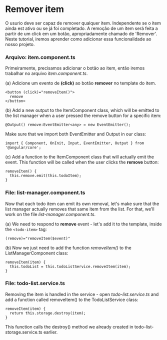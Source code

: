 # Remover item

O usurio deve ser capaz de remover qualquer item. Independente se o item ainda est ativo ou se já foi completado.
A remoção de um item será feita a partir de um click em um botão, apropriadamente chamado de 'Remover'. Neste tutorial, iremos aprender como adicionar essa funcionalidade ao nosso projeto.

### Arquivo: item.component.ts
Primeiramente, precisamos adicionar o botão ao item, então iremos trabalhar no arquivo *item.component.ts*.

(a) Adicione um evento de **(click)** ao botão **remover** no template do item.
```
<button (click)="removeItem()">
  remove
</button>
```

(b) Add a new output to the ItemComponent class, which will be emitted to the list manager when a user pressed the remove button for a specific item:
```
@Output() remove:EventEmitter<any> = new EventEmitter();
```

Make sure that we import both EventEmitter and Output in our class:
```
import { Component, OnInit, Input, EventEmitter, Output } from '@angular/core';
```
(c) Add a function to the ItemComponent class that will actually emit the event. This function will be called when the user clicks the **remove** button:
```
removeItem() {
  this.remove.emit(this.todoItem);
}
```

### File: list-manager.component.ts

Now that each todo item can emit its own removal, let's make sure that the list manager actually removes that same item from the list. For that, we'll work on the file *list-manager.component.ts*.

(a) We need to respond to **remove** event - let's add it to the template, inside the `<todo-item>` tag:
```
(remove)="removeItem($event)"
```

(b) Now we just need to add the function *removeItem()* to the ListManagerComponent class:
```
removeItem(item) {
  this.todoList = this.todoListService.removeItem(item);
}
```

### File: todo-list.service.ts

Removing the item is handled in the service - open *todo-list.service.ts* and add a function called removeItem() to the TodoListService class:

```
removeItem(item) {
  return this.storage.destroy(item);
}
```

This function calls the destroy() method we already created in  todo-list-storage.service.ts earlier.

